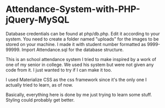 # Attendance-System-with-PHP-jQuery-MySQL

Database credentials can be found at php/db.php. Edit it according to your system.
You need to create a folder named "uploads" for the images to be stored on your machine.
I made it with student number formatted as 9999-99999.
Import Attendance.sql for the database structure.

This is an school attendance system I tried to make inspired by a work of one of my senior in college. We used his system but were not given any code from it. I just wanted to try if I can make it too.

I used Materialize CSS as the css framework since it's the only one I actually tried to learn, as of now.

Basically, everything here is done by me just trying to learn some stuff. Styling could probably get better.
